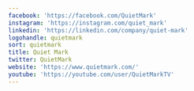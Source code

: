 ```yaml
---
facebook: 'https://facebook.com/QuietMark'
instagram: 'https://instagram.com/quiet_mark'
linkedin: 'https://linkedin.com/company/quiet-mark'
logohandle: quietmark
sort: quietmark
title: Quiet Mark
twitter: QuietMark
website: 'https://www.quietmark.com/'
youtube: 'https://youtube.com/user/QuietMarkTV'
---
```

